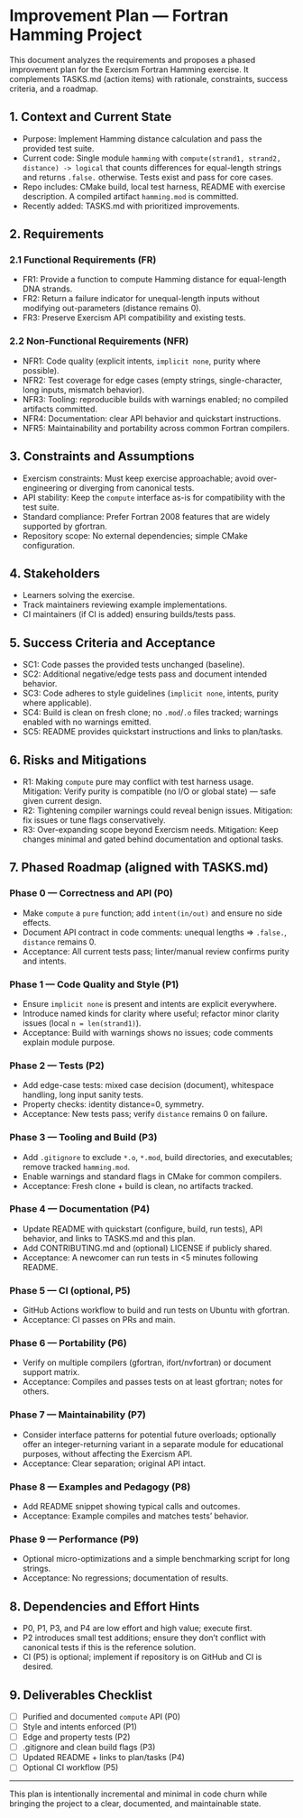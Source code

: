 # Improvement Plan — Fortran Hamming Project

This document analyzes the requirements and proposes a phased improvement plan for the Exercism Fortran Hamming exercise. It complements TASKS.md (action items) with rationale, constraints, success criteria, and a roadmap.

## 1. Context and Current State
- Purpose: Implement Hamming distance calculation and pass the provided test suite.
- Current code: Single module `hamming` with `compute(strand1, strand2, distance) -> logical` that counts differences for equal-length strings and returns `.false.` otherwise. Tests exist and pass for core cases.
- Repo includes: CMake build, local test harness, README with exercise description. A compiled artifact `hamming.mod` is committed.
- Recently added: TASKS.md with prioritized improvements.

## 2. Requirements
### 2.1 Functional Requirements (FR)
- FR1: Provide a function to compute Hamming distance for equal-length DNA strands.
- FR2: Return a failure indicator for unequal-length inputs without modifying out-parameters (distance remains 0).
- FR3: Preserve Exercism API compatibility and existing tests.

### 2.2 Non-Functional Requirements (NFR)
- NFR1: Code quality (explicit intents, `implicit none`, purity where possible).
- NFR2: Test coverage for edge cases (empty strings, single-character, long inputs, mismatch behavior).
- NFR3: Tooling: reproducible builds with warnings enabled; no compiled artifacts committed.
- NFR4: Documentation: clear API behavior and quickstart instructions.
- NFR5: Maintainability and portability across common Fortran compilers.

## 3. Constraints and Assumptions
- Exercism constraints: Must keep exercise approachable; avoid over-engineering or diverging from canonical tests.
- API stability: Keep the `compute` interface as-is for compatibility with the test suite.
- Standard compliance: Prefer Fortran 2008 features that are widely supported by gfortran.
- Repository scope: No external dependencies; simple CMake configuration.

## 4. Stakeholders
- Learners solving the exercise.
- Track maintainers reviewing example implementations.
- CI maintainers (if CI is added) ensuring builds/tests pass.

## 5. Success Criteria and Acceptance
- SC1: Code passes the provided tests unchanged (baseline).
- SC2: Additional negative/edge tests pass and document intended behavior.
- SC3: Code adheres to style guidelines (`implicit none`, intents, purity where applicable).
- SC4: Build is clean on fresh clone; no `.mod`/`.o` files tracked; warnings enabled with no warnings emitted.
- SC5: README provides quickstart instructions and links to plan/tasks.

## 6. Risks and Mitigations
- R1: Making `compute` pure may conflict with test harness usage. Mitigation: Verify purity is compatible (no I/O or global state) — safe given current design.
- R2: Tightening compiler warnings could reveal benign issues. Mitigation: fix issues or tune flags conservatively.
- R3: Over-expanding scope beyond Exercism needs. Mitigation: Keep changes minimal and gated behind documentation and optional tasks.

## 7. Phased Roadmap (aligned with TASKS.md)

### Phase 0 — Correctness and API (P0)
- Make `compute` a `pure` function; add `intent(in/out)` and ensure no side effects.
- Document API contract in code comments: unequal lengths => `.false.`, `distance` remains 0.
- Acceptance: All current tests pass; linter/manual review confirms purity and intents.

### Phase 1 — Code Quality and Style (P1)
- Ensure `implicit none` is present and intents are explicit everywhere.
- Introduce named kinds for clarity where useful; refactor minor clarity issues (local `n = len(strand1)`).
- Acceptance: Build with warnings shows no issues; code comments explain module purpose.

### Phase 2 — Tests (P2)
- Add edge-case tests: mixed case decision (document), whitespace handling, long input sanity tests.
- Property checks: identity distance=0, symmetry.
- Acceptance: New tests pass; verify `distance` remains 0 on failure.

### Phase 3 — Tooling and Build (P3)
- Add `.gitignore` to exclude `*.o`, `*.mod`, build directories, and executables; remove tracked `hamming.mod`.
- Enable warnings and standard flags in CMake for common compilers.
- Acceptance: Fresh clone + build is clean, no artifacts tracked.

### Phase 4 — Documentation (P4)
- Update README with quickstart (configure, build, run tests), API behavior, and links to TASKS.md and this plan.
- Add CONTRIBUTING.md and (optional) LICENSE if publicly shared.
- Acceptance: A newcomer can run tests in <5 minutes following README.

### Phase 5 — CI (optional, P5)
- GitHub Actions workflow to build and run tests on Ubuntu with gfortran.
- Acceptance: CI passes on PRs and main.

### Phase 6 — Portability (P6)
- Verify on multiple compilers (gfortran, ifort/nvfortran) or document support matrix.
- Acceptance: Compiles and passes tests on at least gfortran; notes for others.

### Phase 7 — Maintainability (P7)
- Consider interface patterns for potential future overloads; optionally offer an integer-returning variant in a separate module for educational purposes, without affecting the Exercism API.
- Acceptance: Clear separation; original API intact.

### Phase 8 — Examples and Pedagogy (P8)
- Add README snippet showing typical calls and outcomes.
- Acceptance: Example compiles and matches tests’ behavior.

### Phase 9 — Performance (P9)
- Optional micro-optimizations and a simple benchmarking script for long strings.
- Acceptance: No regressions; documentation of results.

## 8. Dependencies and Effort Hints
- P0, P1, P3, and P4 are low effort and high value; execute first.
- P2 introduces small test additions; ensure they don’t conflict with canonical tests if this is the reference solution.
- CI (P5) is optional; implement if repository is on GitHub and CI is desired.

## 9. Deliverables Checklist
- [ ] Purified and documented `compute` API (P0)
- [ ] Style and intents enforced (P1)
- [ ] Edge and property tests (P2)
- [ ] .gitignore and clean build flags (P3)
- [ ] Updated README + links to plan/tasks (P4)
- [ ] Optional CI workflow (P5)

---
This plan is intentionally incremental and minimal in code churn while bringing the project to a clear, documented, and maintainable state.